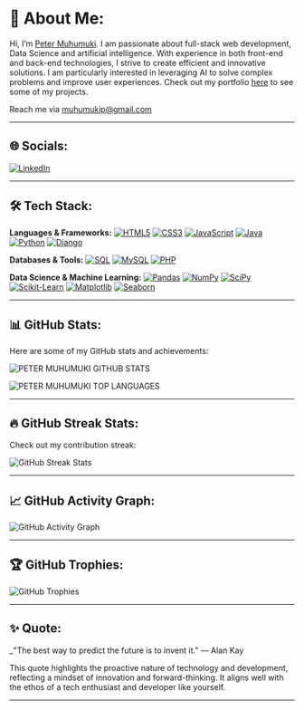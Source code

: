 # 👋 About Me:
Hi, I’m [Peter Muhumuki](external.link?to=https://petermuhumuki.netlify.app/). I am passionate about full-stack web development, Data Science and artificial intelligence. With experience in both front-end and back-end technologies, I strive to create efficient and innovative solutions. I am particularly interested in leveraging AI to solve complex problems and improve user experiences. Check out my portfolio [here](https://petermuhumuki.netlify.app) to see some of my projects. 

Reach me via [muhumukip@gmail.com](mailto:muhumukip@gmail.com)

---

## 🌐 Socials:
[![LinkedIn](https://img.shields.io/badge/LinkedIn-0077B5?style=for-the-badge&logo=linkedin&logoColor=white&labelColor=0077B5&border=none)](https://www.linkedin.com/in/peter-muhumuki-b494ba258/)

---

## 🛠 Tech Stack:
**Languages & Frameworks:**
[![HTML5](https://img.shields.io/badge/HTML5-E34F26?style=for-the-badge&logo=html5&logoColor=white&border=none)](https://developer.mozilla.org/en-US/docs/Web/HTML)
[![CSS3](https://img.shields.io/badge/CSS3-1572B6?style=for-the-badge&logo=css3&logoColor=white&border=none)](https://developer.mozilla.org/en-US/docs/Web/CSS)
[![JavaScript](https://img.shields.io/badge/JavaScript-F7DF1E?style=for-the-badge&logo=javascript&logoColor=black&border=none)](https://developer.mozilla.org/en-US/docs/Web/JavaScript)
[![Java](https://img.shields.io/badge/Java-007396?style=for-the-badge&logo=java&logoColor=white&border=none)](https://www.java.com/)
[![Python](https://img.shields.io/badge/Python-3776AB?style=for-the-badge&logo=python&logoColor=white&border=none)](https://www.python.org/)
[![Django](https://img.shields.io/badge/Django-092E20?style=for-the-badge&logo=django&logoColor=white&border=none)](https://www.djangoproject.com/)

**Databases & Tools:**
[![SQL](https://img.shields.io/badge/SQL-4479A1?style=for-the-badge&logo=mysql&logoColor=white&border=none)](https://www.mysql.com/)
[![MySQL](https://img.shields.io/badge/MySQL-4479A1?style=for-the-badge&logo=mysql&logoColor=white&border=none)](https://www.mysql.com/)
[![PHP](https://img.shields.io/badge/PHP-777BB4?style=for-the-badge&logo=php&logoColor=white&border=none)](https://www.php.net/)

**Data Science & Machine Learning:**
[![Pandas](https://img.shields.io/badge/Pandas-150458?style=for-the-badge&logo=pandas&logoColor=white&border=none)](https://pandas.pydata.org/)
[![NumPy](https://img.shields.io/badge/NumPy-013243?style=for-the-badge&logo=numpy&logoColor=white&border=none)](https://numpy.org/)
[![SciPy](https://img.shields.io/badge/SciPy-8CAAE6?style=for-the-badge&logo=scipy&logoColor=white&border=none)](https://scipy.org/)
[![Scikit-Learn](https://img.shields.io/badge/Scikit--Learn-F7931E?style=for-the-badge&logo=scikit-learn&logoColor=white&border=none)](https://scikit-learn.org/)
[![Matplotlib](https://img.shields.io/badge/Matplotlib-003B57?style=for-the-badge&logo=matplotlib&logoColor=white&border=none)](https://matplotlib.org/)
[![Seaborn](https://img.shields.io/badge/Seaborn-FF8C00?style=for-the-badge&logo=seaborn&logoColor=white&border=none)](https://seaborn.pydata.org/)

---

## 📊 GitHub Stats:
Here are some of my GitHub stats and achievements:

![PETER MUHUMUKI GITHUB STATS](https://github-readme-stats.vercel.app/api?username=peterkahumu&show_icons=true&theme=radical)

![PETER MUHUMUKI TOP LANGUAGES](https://github-readme-stats.vercel.app/api/top-langs/?username=peterkahumu&layout=compact&theme=radical)

---

## 🔥 GitHub Streak Stats:
Check out my contribution streak:

![GitHub Streak Stats](https://github-readme-streak-stats.herokuapp.com/?user=peterkahumu&theme=dark&hide_border=true)

---

## 📈 GitHub Activity Graph:
![GitHub Activity Graph](https://github-readme-activity-graph.vercel.app/graph?username=peterkahumu&theme=github-compact&hide_border=true)

---

## 🏆 GitHub Trophies:
![GitHub Trophies](https://github-profile-trophy.vercel.app/?username=peterkahumu&theme=radical&no-bg=true&row=1&column=7)

---

## ✨ Quote:
_"The best way to predict the future is to invent it." — Alan Kay

This quote highlights the proactive nature of technology and development, reflecting a mindset of innovation and forward-thinking. It aligns well with the ethos of a tech enthusiast and developer like yourself.

---
